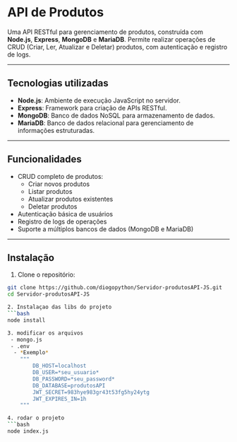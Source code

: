 # API de Produtos

Uma API RESTful para gerenciamento de produtos, construída com **Node.js**, **Express**, **MongoDB** e **MariaDB**. Permite realizar operações de CRUD (Criar, Ler, Atualizar e Deletar) produtos, com autenticação e registro de logs.

---

## Tecnologias utilizadas

- **Node.js**: Ambiente de execução JavaScript no servidor.
- **Express**: Framework para criação de APIs RESTful.
- **MongoDB**: Banco de dados NoSQL para armazenamento de dados.
- **MariaDB**: Banco de dados relacional para gerenciamento de informações estruturadas.

---

## Funcionalidades

- CRUD completo de produtos:
  - Criar novos produtos
  - Listar produtos
  - Atualizar produtos existentes
  - Deletar produtos
- Autenticação básica de usuários
- Registro de logs de operações
- Suporte a múltiplos bancos de dados (MongoDB e MariaDB)

---

## Instalação

1. Clone o repositório:

```bash
git clone https://github.com/diogopython/Servidor-produtosAPI-JS.git
cd Servidor-produtosAPI-JS

2. Instalaçao das libs do projeto
```bash
node install

3. modificar os arquivos
 - mongo.js
 - .env
  - *Exemplo*
    """
        DB_HOST=localhost
        DB_USER=*seu_usuario*
        DB_PASSWORD=*seu_password*
        DB_DATABASE=produtosAPI
        JWT_SECRET=983hye983gr43t53fg5hy24ytg
        JWT_EXPIRES_IN=1h
    """

4. rodar o projeto
```bash
node index.js